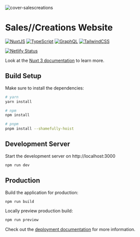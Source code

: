 ![cover-salescreations](https://res.cloudinary.com/www-salescreations-com-br/image/upload/v1631837402/cover.png)
# Sales//Creations Website

[![NuxtJS](https://img.shields.io/badge/Nuxt-black?style=for-the-badge&logo=nuxt.js&logoColor=white)](https://nuxtjs.org/)
[![TypeScript](https://img.shields.io/badge/typescript-%23007ACC.svg?style=for-the-badge&logo=typescript&logoColor=white)](https://www.typescriptlang.org/)
[![GraphQL](https://img.shields.io/badge/-GraphQL-E10098?style=for-the-badge&logo=graphql&logoColor=white)](https://graphql.org/)
[![TailwindCSS](https://img.shields.io/badge/tailwindcss-%2338B2AC.svg?style=for-the-badge&logo=tailwind-css&logoColor=white)](https://tailwindcss.com/)

[![Netlify Status](https://api.netlify.com/api/v1/badges/bd977458-27e5-40a0-8724-20f957260039/deploy-status)](https://app.netlify.com/sites/salescreations/deploys)

Look at the [Nuxt 3 documentation](https://nuxt.com/docs/getting-started/introduction) to learn more.

## Build Setup

Make sure to install the dependencies:

```bash
# yarn
yarn install

# npm
npm install

# pnpm
pnpm install --shamefully-hoist
```

## Development Server

Start the development server on http://localhost:3000

```bash
npm run dev
```

## Production

Build the application for production:

```bash
npm run build
```

Locally preview production build:

```bash
npm run preview
```

Check out the [deployment documentation](https://nuxt.com/docs/getting-started/deployment) for more information.
